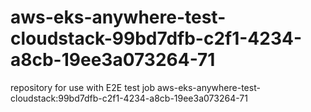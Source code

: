 # aws-eks-anywhere-test-cloudstack-99bd7dfb-c2f1-4234-a8cb-19ee3a073264-71
repository for use with E2E test job aws-eks-anywhere-test-cloudstack:99bd7dfb-c2f1-4234-a8cb-19ee3a073264-71
